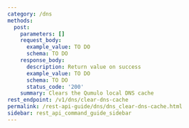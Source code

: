 ```yaml
---
category: /dns
methods:
  post:
    parameters: []
    request_body:
      example_value: TO DO
      schema: TO DO
    response_body:
      description: Return value on success
      example_value: TO DO
      schema: TO DO
      status_code: '200'
    summary: Clears the Qumulo local DNS cache
rest_endpoint: /v1/dns/clear-dns-cache
permalink: /rest-api-guide/dns/dns_clear-dns-cache.html
sidebar: rest_api_command_guide_sidebar
---
```

